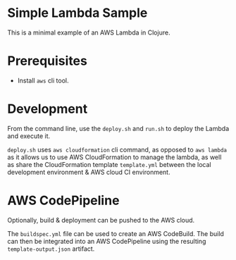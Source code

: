 # Simple Lambda Sample

This is a minimal example of an AWS Lambda in Clojure.

# Prerequisites

* Install `aws` cli tool.

# Development

From the command line, use the `deploy.sh` and `run.sh` to deploy the Lambda
and execute it.

`deploy.sh` uses `aws cloudformation` cli command, as opposed to `aws lambda`
as it allows us to use AWS CloudFormation to manage the lambda, as well as
share the CloudFormation template `template.yml` between the local development
environment & AWS cloud CI environment.

# AWS CodePipeline

Optionally, build & deployment can be pushed to the AWS cloud.

The `buildspec.yml` file can be used to create an AWS CodeBuild. The build can
then be integrated into an AWS CodePipeline using the resulting
`template-output.json` artifact.
